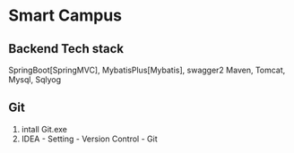 # Smart Campus

## Backend Tech stack
SpringBoot[SpringMVC], MybatisPlus[Mybatis], swagger2
Maven, Tomcat, Mysql, Sqlyog

## Git
1. intall Git.exe  
2. IDEA - Setting - Version Control - Git
